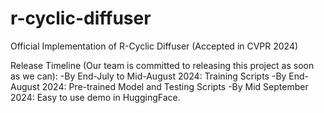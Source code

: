 # r-cyclic-diffuser
Official Implementation of R-Cyclic Diffuser (Accepted in CVPR 2024)

Release Timeline (Our team is committed to releasing this project as soon as we can):
-By End-July to Mid-August 2024: Training Scripts
-By End-August 2024: Pre-trained Model and Testing Scripts
-By Mid September 2024: Easy to use demo in HuggingFace.

